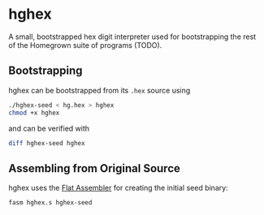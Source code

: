 # hghex

A small, bootstrapped hex digit interpreter used for bootstrapping the rest of
the Homegrown suite of programs (TODO).

## Bootstrapping

hghex can be bootstrapped from its `.hex` source using

```sh
./hghex-seed < hg.hex > hghex
chmod +x hghex
```

and can be verified with

```sh
diff hghex-seed hghex
```

## Assembling from Original Source

hghex uses the [Flat Assembler](https://flatassembler.net) for creating the
initial seed binary:

```sh
fasm hghex.s hghex-seed
```

